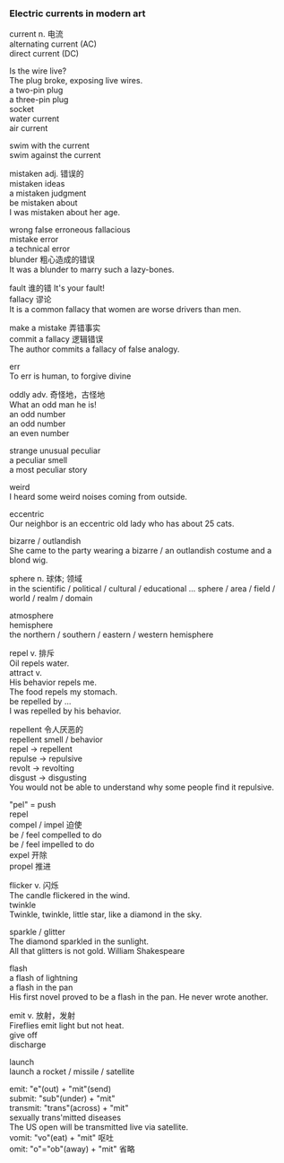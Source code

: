 ### Electric currents in modern art  
current n. 电流  
alternating current (AC)  
direct current (DC)  
  
Is the wire live?  
The plug broke, exposing live wires.  
a two-pin plug  
a three-pin plug  
socket  
water current  
air current  

swim with the current  
swim against the current  

mistaken adj. 错误的  
mistaken ideas  
a mistaken judgment  
be mistaken about  
I was mistaken about her age.  
  
wrong  false  erroneous  fallacious  
mistake  error  
a technical error  
blunder 粗心造成的错误  
It was a blunder to marry such a lazy-bones.  
  
fault 谁的错 It's your fault!  
fallacy  谬论  
It is a common fallacy that women are worse drivers than men.  
  
make a mistake  弄错事实  
commit a fallacy  逻辑错误  
The author commits a fallacy of false analogy.  
  
err  
To err is human, to forgive divine  
  
oddly  adv. 奇怪地，古怪地  
What an odd man he is!  
an odd number  
an odd number  
an even number  
  
strange  unusual  peculiar  
a peculiar smell  
a most peculiar story  
  
weird  
I heard some weird noises coming from outside.  
  
eccentric  
Our neighbor is an eccentric old lady who has about 25 cats.  
  
bizarre / outlandish  
She came to the party wearing a bizarre / an outlandish costume and a blond wig.  
  
sphere n. 球体; 领域  
in the scientific / political / cultural / educational ... sphere / area / field / world / realm / domain  
  
atmosphere  
hemisphere  
the northern / southern / eastern / western hemisphere  
  
repel v. 排斥  
Oil repels water.  
attract v.  
His behavior repels me.  
The food repels my stomach.  
be repelled by ...  
I was repelled by his behavior.  
  
repellent 令人厌恶的  
repellent smell / behavior  
repel -> repellent  
repulse -> repulsive  
revolt -> revolting  
disgust -> disgusting  
You would not be able to understand why some people find it repulsive.  
  
"pel" = push  
repel  
compel / impel 迫使  
be / feel compelled to do  
be / feel impelled to do  
expel 开除  
propel 推进  
  
flicker v. 闪烁  
The candle flickered in the wind.  
twinkle  
Twinkle, twinkle, little star, like a diamond in the sky.  
  
sparkle / glitter  
The diamond sparkled in the sunlight.  
All that glitters is not gold.  William Shakespeare  

flash  
a flash of lightning  
a flash in the pan  
His first novel proved to be a flash in the pan. He never wrote another.  
  
emit v. 放射，发射  
Fireflies emit light but not heat.  
give off  
discharge  
  
launch  
launch a rocket / missile / satellite  
  
emit: "e"(out) + "mit"(send)  
submit: "sub"(under) + "mit"  
transmit: "trans"(across) + "mit"  
sexually trans'mitted diseases  
The US open will be transmitted live via satellite.  
vomit: "vo"(eat) + "mit" 呕吐  
omit: "o"="ob"(away) + "mit" 省略  